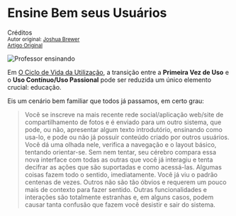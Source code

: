 Ensine Bem seus Usuários
========================
Créditos<br/>
<small>Autor original: [Joshua Brewer](http://52weeksofux.com/)<br/>[Artigo Original](http://52weeksofux.com/post/647891017/teach-your-users-well)</small>

![Professor ensinando](http://media.tumblr.com/tumblr_l2yjb4Vwjm1qz7ace.jpg "Professor ensinando")

Em [O Ciclo de Vida da Utilização](https://github.com/erickpatrick/traducoes/blob/master/artigos/experiencia-do-usuario/52-semanas-experiencia-usuario/20140523-ciclo-vida-utilizacao.md), a transição entre a **Primeira Vez de Uso** e o **Uso Contínuo/Uso Passional** pode ser reduzida um único elemento crucial: educação.

Eis um cenário bem familiar que todos já passamos, em certo grau:

> Você se inscreve na mais recente rede social/aplicação web/site de compartilhamento de fotos e é enviado para um outro sistema, que pode, ou não, apresentar algum texto introdutório, ensinando como usa-lo, e pode ou não já possuir conteúdo criado por outros usuários. Você dá uma olhada nele, verifica a navegação e o layout básico, tentando orientar-se. Sem nem tentar, seu cérebro compara essa nova interface com todas as outras que você já interagiu e tenta decifrar as ações que são suportadas e como acessá-las. Algumas coisas fazem todo o sentido, imediatamente. Você já viu o padrão centenas de vezes. Outros não são tão óbvios e requerem um pouco mais de contexto para fazer sentido. Outras funcionalidades e interações são totalmente estranhas e, em alguns casos, podem causar tanta confusão que fazem você desistir e sair do sistema.

